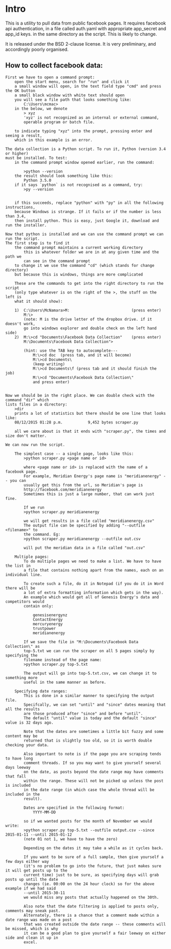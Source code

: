 # Intro
This is a utility to pull data from public facebook pages.
It requires facebook api authentication, in a file called auth.yaml
with appropriate app_secret and app_id keys.
in the same directory as the script. This is likely to change.

It is released under the BSD 2-clause license.
It is very preliminary, and accordingly poorly organised.

## How to collect facebook data:
	First we have to open a command prompt:
		open the start menu, search for "run" and click it
		a small window will open, in the text field type "cmd" and press the OK button
		a small black window with white text should open
		you will see a file path that looks something like:
			C:\Users\mcmac>
		in the below, we denote
			> xyz
			'xyz' is not recognized as an internal or external command,
			operable program or batch file.

		to indicate typing "xyz" into the prompt, pressing enter and seeing a result,
		which in this example is an error.

	The data collection is a Python script. To run it, Python (version 3.4 or higher)
	must be installed. To test:
		in the command prompt window opened earlier, run the command:

			>python --version
		the result should look something like this:
			Python 3.5.0
		if it says `python` is not recognised as a command, try:
			>py --version


		if this succeeds, replace "python" with "py" in all the following instructions,
		because Windows is strange. If it fails or if the number is less than 3.4,
		then install python. This is easy, just Google it, download and run the installer.

	Now that python is installed and we can use the command prompt we can run the script.
	The first step is to find it
		the command prompt maintains a current working directory
			this is whatever folder we are in at any given time and the path we
			can see in the command prompt
		to change it we use the command "cd" (which stands for change directory)
		but because this is windows, things are more complicated

		These are the commands to get into the right directory to run the script
		(only type whatever is on the right of the >, the stuff on the left is
		what it should show):

		1) 	C:\Users\McNamara>M:                           (press enter)
			M:\>
			(note: M is the drive letter of the dropbox drive. if it doesn't work,
			go into windows explorer and double check on the left hand side)
		2)	M:\>cd "Documents\Facebook Data Collection"    (press enter)
			M:\Documents\Facebook Data Collection">

			(hint: use the TAB key to autocomplete---
				M:\>cd doc  (press tab, and it will become)
				M:\>cd Documents\
				(keep writing)
				M:\>cd Documents\f (press tab and it should finish the job)
				M:\>cd "Documents\Facebook Data Collection\"
				and press enter)


	Now we should be in the right place. We can double check with the command "dir" which
	lists files in a directory:
		>dir
		prints a lot of statistics but there should be one line that looks like:
		08/12/2015 01:28 p.m.           9,452 bytes scraper.py

		all we care about is that it ends with "scraper.py", the times and size don't matter.

	We can now run the script.

		The simplest case -- a single page, looks like this:
			>python scraper.py <page name or id>

			where <page name or id> is replaced with the name of a facebook page.
			For example, Meridian Energy's page name is "meridianenergy" -- you can
			usually get this from the url, so Meridian's page is
			http://facebook.com/meridianenergy
			Sometimes this is just a large number, that can work just fine.

			If we run
			>python scraper.py meridianenergy

			we will get results in a file called "meridianenergy.csv"
			The output file can be specified by adding "--outfile <filename>" to
			the command. Eg:
			>python scraper.py meridianenergy --outfile out.csv

			will put the meridian data in a file called "out.csv"

		Multiple pages:
			To do multiple pages we need to make a list. We have to have the list in
			a file that contains nothing apart from the names, each on an individual line.

			To create such a file, do it in Notepad (if you do it in Word there will be
			a lot of extra formatting information which gets in the way).
			An example which would get all of Genesis Energy's data and competitors would
			contain only:

				genesisenergynz
				ContactEnergy
				mercuryenergy
				trustpower
				meridianenergy

			If we save the file in "M:\Documents\Facebook Data Collection\" as
			top-5.txt we can run the scraper on all 5 pages simply by specifying the
			filename instead of the page name:
			>python scraper.py top-5.txt

			The output will go into top-5.txt.csv, we can change it to something more
			useful in the same manner as before.

		Specifying date ranges:
			This is done in a similar manner to specifying the output file.
			Specifcally, we can set "until" and "since" dates meaning that all the results
			are those produced after "since" and before "until".
			The default "until" value is today and the default "since" value is 32 days ago.

			Note that the dates are sometimes a little bit fuzzy and some content may be
			returned that is slightly too old, so it is worth double checking your data.

			Also important to note is if the page you are scraping tends to have long
			comment threads. If so you may want to give yourself several days leeway
			on the date, as posts beyond the date range may have comments that fall
			within the range. These will not be picked up unless the post is included
			in the date range (in which case the whole thread will be included in the
			result).

			Dates are specified in the following format:
				YYYY-MM-DD

			so if we wanted posts for the month of November we would write:
			>python scraper.py top-5.txt --outfile output.csv --since 2015-01-11 --until 2015-01-12
			(note 01 not 1, we have to have the zero)

			Depending on the dates it may take a while as it cycles back.

			If you want to be sure of a full sample, then give yourself a few days either way
			(it's no problem to go into the future, that just makes sure it will get posts up to the
			current time) just to be sure, as specifying days will grab posts up until the date
			changes (ie. 00:00 on the 24 hour clock) so for the above example if we had said
			--until 2015-30-11
			we would miss any posts that actually happened on the 30th.

			Also note that the date filtering is applied to posts only, comments may sneak past.
			Alternately, there is a chance that a comment made within a date range was made on a post
			that was created outside the date range -- these comments will be missed, which is why
			it can be a good plan to give yourself a fair leeway on either side and clean it up in
			excel.
